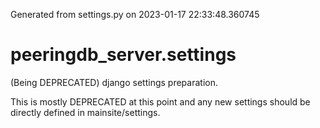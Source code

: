 Generated from settings.py on 2023-01-17 22:33:48.360745

# peeringdb_server.settings

(Being DEPRECATED) django settings preparation.

This is mostly DEPRECATED at this point and any new settings should be directly
defined in mainsite/settings.
